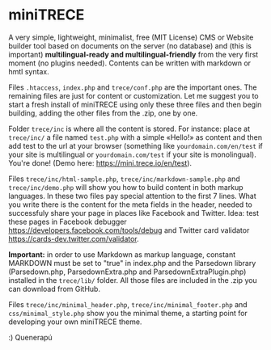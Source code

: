 # miniTRECE

A very simple, lightweight, minimalist, free (MIT License) CMS or Website builder tool based on documents on the server (no database) and (this is important) **multilingual-ready and multilingual-friendly** from the very first moment (no plugins needed). Contents can be written with markdown or hmtl syntax.

Files `.htaccess`, `index.php` and `trece/conf.php` are the important ones. The remaining files are just for content or customization. Let me suggest you to start a fresh install of miniTRECE using only these three files and then begin building, adding the other files from the .zip, one by one.

Folder `trece/inc` is where all the content is stored. For instance: place at `trece/inc/` a file named `test.php` with a simple «Hello!» as content and then add test to the url at your browser (something like `yourdomain.com/en/test` if your site is multilingual or `yourdomain.com/test` if your site is monolingual). You're done! (Demo here: https://mini.trece.io/en/test).

Files `trece/inc/html-sample.php`, `trece/inc/markdown-sample.php` and `trece/inc/demo.php` will show you how to build content in both markup languages. In these two files pay special attention to the first 7 lines. What you write there is the content for the meta fields in the header, needed to successfuly share your page in places like Facebook and Twitter. Idea: test these pages in Facebook debugger https://developers.facebook.com/tools/debug and Twitter card validator https://cards-dev.twitter.com/validator.

**Important:** in order to use Markdown as markup language, constant MARKDOWN must be set to "true" in index.php and the Parsedown library (Parsedown.php, ParsedownExtra.php and ParsedownExtraPlugin.php) installed in the `trece/lib/` folder. All those files are included in the .zip you can download from GitHub.

Files `trece/inc/minimal_header.php`, `trece/inc/minimal_footer.php` and `css/minimal_style.php` show you the minimal theme, a starting point for developing your own miniTRECE theme.

:) Quenerapú
